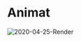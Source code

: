 # Animat

![2020-04-25-Render](https://github.com/acromtech/Animat/assets/103576080/b765f861-a8a9-437c-b84b-1ccb3dd71903)
